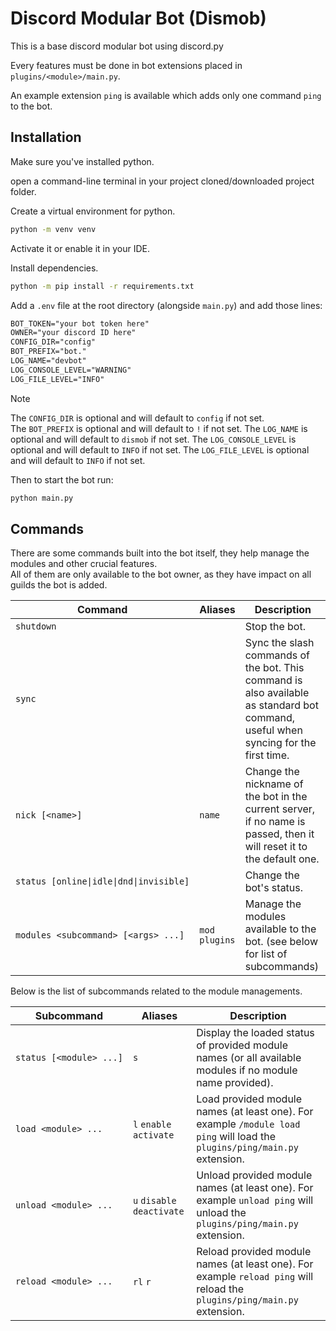 # Discord Modular Bot (Dismob)

This is a base discord modular bot using discord.py

Every features must be done in bot extensions placed in `plugins/<module>/main.py`.

An example extension `ping` is available which adds only one command `ping` to the bot.

## Installation

Make sure you've installed python.

open a command-line terminal in your project cloned/downloaded project folder.

Create a virtual environment for python.

```cmd
python -m venv venv
```

Activate it or enable it in your IDE.

Install dependencies.

```cmd
python -m pip install -r requirements.txt
```

Add a `.env` file at the root directory (alongside `main.py`) and add those lines:

```txt
BOT_TOKEN="your bot token here"
OWNER="your discord ID here"
CONFIG_DIR="config"
BOT_PREFIX="bot."
LOG_NAME="devbot"
LOG_CONSOLE_LEVEL="WARNING"
LOG_FILE_LEVEL="INFO"
```

> [!NOTE]
> The `CONFIG_DIR` is optional and will default to `config` if not set.  
> The `BOT_PREFIX` is optional and will default to `!` if not set.
> The `LOG_NAME` is optional and will default to `dismob` if not set.
> The `LOG_CONSOLE_LEVEL` is optional and will default to `INFO` if not set.
> The `LOG_FILE_LEVEL` is optional and will default to `INFO` if not set.

Then to start the bot run:

```cmd
python main.py
```

## Commands

There are some commands built into the bot itself, they help manage the modules and other crucial features.  
All of them are only available to the bot owner, as they have impact on all guilds the bot is added.

Command | Aliases | Description
--- | --- | ---
`shutdown` | | Stop the bot.
`sync` | | Sync the slash commands of the bot. This command is also available as standard bot command, useful when syncing for the first time.
`nick [<name>]` | `name` | Change the nickname of the bot in the current server, if no name is passed, then it will reset it to the default one.
`status [online\|idle\|dnd\|invisible]` | | Change the bot's status.
`modules <subcommand> [<args> ...]` | `mod` `plugins` | Manage the modules available to the bot. (see below for list of subcommands)

Below is the list of subcommands related to the module managements.  

Subcommand | Aliases | Description
--- | --- | ---
`status [<module> ...]` | `s` | Display the loaded status of provided module names (or all available modules if no module name provided).
`load <module> ...` | `l` `enable` `activate` | Load provided module names (at least one). For example `/module load ping` will load the `plugins/ping/main.py` extension.
`unload <module> ...` | `u` `disable` `deactivate` | Unload provided module names (at least one). For example `unload ping` will unload the `plugins/ping/main.py` extension.
`reload <module> ...` | `rl` `r` | Reload provided module names (at least one). For example `reload ping` will reload the `plugins/ping/main.py` extension.
